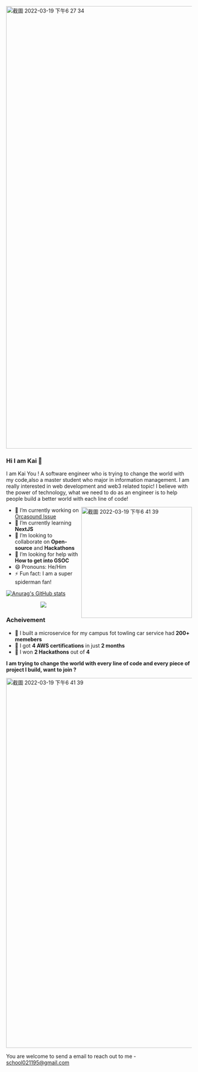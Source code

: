 <img width="1196" alt="截圖 2022-03-19 下午6 27 34" src="https://user-images.githubusercontent.com/61721490/159144173-ebda1846-f830-4618-9935-b119910df3f7.png">

### Hi I am Kai 👋

I am Kai You ! A software engineer who is trying to change the world with my code,also a master student who major in information management.
I am really interested in web development and web3 related topic! I believe with the power of technology, what we need to do as an engineer is to help people build a better world with each line of code! 


<img align='right' width="300" alt="截圖 2022-03-19 下午6 41 39" src="https://user-images.githubusercontent.com/61721490/159144450-a899cc56-4e22-491f-9235-6967d810bf4f.png">

- 🔭 I’m currently working on [Orcasound Issue](https://github.com/orcasound/orcahome/issues/43)
- 🌱 I’m currently learning **NextJS**
- 👯 I’m looking to collaborate on **Open-source** and **Hackathons**
- 🤔 I’m looking for help with **How to get into GSOC** 
- 😄 Pronouns: He/Him
- ⚡ Fun fact: I am a super spiderman fan!


[![Anurag's GitHub stats](https://github-readme-stats.vercel.app/api?username=hardco2020)](https://github.com/anuraghazra/github-readme-stats)

<p align="center">
  <img src="https://user-images.githubusercontent.com/48355572/148248804-ac54fabf-fa17-45c4-90e8-0bc26a9a7f30.png">
</p>

### Acheivement 

- 🌟 I built a microservice for my campus fot towling car service had **200+ memebers**
- 📝 I got **4 AWS certifications** in just **2 months** 
- 🥇 I won **2 Hackathons** out of **4**


**I am trying to change the world with every line of code and every piece of project I build, want to join ?**

<img width="1000" alt="截圖 2022-03-19 下午6 41 39" src="https://user-images.githubusercontent.com/61721490/159144777-488c9fe2-2954-4982-b527-e44db1ebb0cb.jpeg">

You are welcome to send a email to reach out to me - school021195@gmail.com
